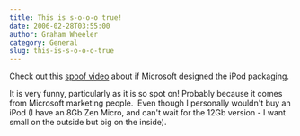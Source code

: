 ```yaml
---
title: This is s-o-o-o true!
date: 2006-02-28T03:55:00
author: Graham Wheeler
category: General
slug: this-is-s-o-o-o-true
---
```


Check out this [spoof
video](http://www.youtube.com/watch?v=VAGr3mVVUwE&search=microsoft%20ipod)
about if Microsoft designed the iPod packaging.

It is very funny, particularly as it is so spot on! Probably because it
comes from Microsoft marketing people.  Even though I personally
wouldn't buy an iPod (I have an 8Gb Zen Micro, and can't wait for the
12Gb version - I want small on the outside but big on the inside).
